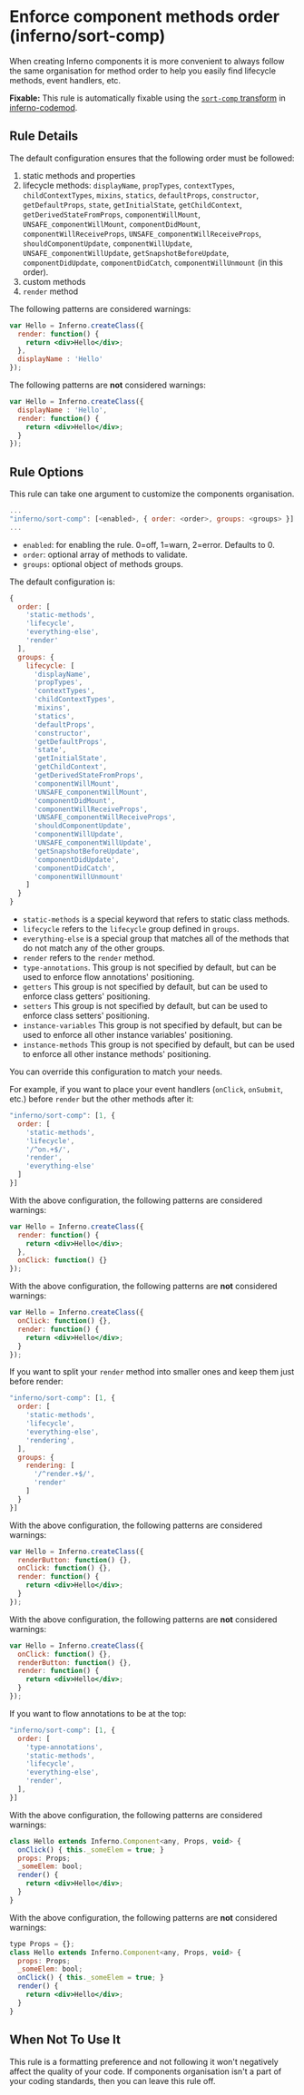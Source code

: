 # Enforce component methods order (inferno/sort-comp)

When creating Inferno components it is more convenient to always follow the same organisation for method order to help you easily find lifecycle methods, event handlers, etc.

**Fixable:** This rule is automatically fixable using the [`sort-comp` transform](https://github.com/infernojs/inferno-codemod/blob/master/transforms/sort-comp.js) in [inferno-codemod](https://www.npmjs.com/package/inferno-codemod).

## Rule Details

The default configuration ensures that the following order must be followed:

  1. static methods and properties
  2. lifecycle methods: `displayName`, `propTypes`, `contextTypes`, `childContextTypes`, `mixins`, `statics`, `defaultProps`, `constructor`, `getDefaultProps`, `state`, `getInitialState`, `getChildContext`, `getDerivedStateFromProps`, `componentWillMount`, `UNSAFE_componentWillMount`, `componentDidMount`, `componentWillReceiveProps`, `UNSAFE_componentWillReceiveProps`, `shouldComponentUpdate`, `componentWillUpdate`, `UNSAFE_componentWillUpdate`, `getSnapshotBeforeUpdate`, `componentDidUpdate`, `componentDidCatch`, `componentWillUnmount` (in this order).
  3. custom methods
  4. `render` method

The following patterns are considered warnings:

```jsx
var Hello = Inferno.createClass({
  render: function() {
    return <div>Hello</div>;
  },
  displayName : 'Hello'
});
```

The following patterns are **not** considered warnings:

```jsx
var Hello = Inferno.createClass({
  displayName : 'Hello',
  render: function() {
    return <div>Hello</div>;
  }
});
```

## Rule Options

This rule can take one argument to customize the components organisation.

```js
...
"inferno/sort-comp": [<enabled>, { order: <order>, groups: <groups> }]
...
```

* `enabled`: for enabling the rule. 0=off, 1=warn, 2=error. Defaults to 0.
* `order`: optional array of methods to validate.
* `groups`: optional object of methods groups.

The default configuration is:

```js
{
  order: [
    'static-methods',
    'lifecycle',
    'everything-else',
    'render'
  ],
  groups: {
    lifecycle: [
      'displayName',
      'propTypes',
      'contextTypes',
      'childContextTypes',
      'mixins',
      'statics',
      'defaultProps',
      'constructor',
      'getDefaultProps',
      'state',
      'getInitialState',
      'getChildContext',
      'getDerivedStateFromProps',
      'componentWillMount',
      'UNSAFE_componentWillMount',
      'componentDidMount',
      'componentWillReceiveProps',
      'UNSAFE_componentWillReceiveProps',
      'shouldComponentUpdate',
      'componentWillUpdate',
      'UNSAFE_componentWillUpdate',
      'getSnapshotBeforeUpdate',
      'componentDidUpdate',
      'componentDidCatch',
      'componentWillUnmount'
    ]
  }
}
```

* `static-methods` is a special keyword that refers to static class methods.
* `lifecycle` refers to the `lifecycle` group defined in `groups`.
* `everything-else` is a special group that matches all of the methods that do not match any of the other groups.
* `render` refers to the `render` method.
* `type-annotations`. This group is not specified by default, but can be used to enforce flow annotations' positioning.
* `getters` This group is not specified by default, but can be used to enforce class getters' positioning.
* `setters` This group is not specified by default, but can be used to enforce class setters' positioning.
* `instance-variables` This group is not specified by default, but can be used to enforce all other instance variables' positioning.
* `instance-methods` This group is not specified by default, but can be used to enforce all other instance methods' positioning.

You can override this configuration to match your needs.

For example, if you want to place your event handlers (`onClick`, `onSubmit`, etc.) before `render` but the other methods after it:

```js
"inferno/sort-comp": [1, {
  order: [
    'static-methods',
    'lifecycle',
    '/^on.+$/',
    'render',
    'everything-else'
  ]
}]
```

With the above configuration, the following patterns are considered warnings:

```jsx
var Hello = Inferno.createClass({
  render: function() {
    return <div>Hello</div>;
  },
  onClick: function() {}
});
```

With the above configuration, the following patterns are **not** considered warnings:

```jsx
var Hello = Inferno.createClass({
  onClick: function() {},
  render: function() {
    return <div>Hello</div>;
  }
});
```

If you want to split your `render` method into smaller ones and keep them just before render:

```js
"inferno/sort-comp": [1, {
  order: [
    'static-methods',
    'lifecycle',
    'everything-else',
    'rendering',
  ],
  groups: {
    rendering: [
      '/^render.+$/',
      'render'
    ]
  }
}]
```

With the above configuration, the following patterns are considered warnings:

```jsx
var Hello = Inferno.createClass({
  renderButton: function() {},
  onClick: function() {},
  render: function() {
    return <div>Hello</div>;
  }
});
```

With the above configuration, the following patterns are **not** considered warnings:

```jsx
var Hello = Inferno.createClass({
  onClick: function() {},
  renderButton: function() {},
  render: function() {
    return <div>Hello</div>;
  }
});
```

If you want to flow annotations to be at the top:

```js
"inferno/sort-comp": [1, {
  order: [
    'type-annotations',
    'static-methods',
    'lifecycle',
    'everything-else',
    'render',
  ],
}]
```

With the above configuration, the following patterns are considered warnings:

```jsx
class Hello extends Inferno.Component<any, Props, void> {
  onClick() { this._someElem = true; }
  props: Props;
  _someElem: bool;
  render() {
    return <div>Hello</div>;
  }
}
```

With the above configuration, the following patterns are **not** considered warnings:

```jsx
type Props = {};
class Hello extends Inferno.Component<any, Props, void> {
  props: Props;
  _someElem: bool;
  onClick() { this._someElem = true; }
  render() {
    return <div>Hello</div>;
  }
}
```

## When Not To Use It

This rule is a formatting preference and not following it won't negatively affect the quality of your code. If components organisation isn't a part of your coding standards, then you can leave this rule off.
